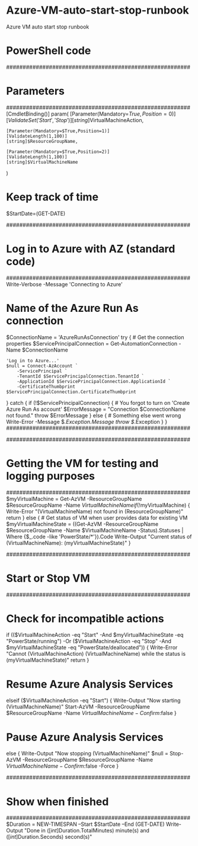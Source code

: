 # Azure-VM-auto-start-stop-runbook
Azure VM auto start stop runbook

# PowerShell code
 
########################################################
# Parameters
########################################################
[CmdletBinding()]
param(
    [Parameter(Mandatory=$True,Position=0)]
    [ValidateSet('Start','Stop')]
    [string]$VirtualMachineAction,
     
    [Parameter(Mandatory=$True,Position=1)]
    [ValidateLength(1,100)]
    [string]$ResourceGroupName,
 
    [Parameter(Mandatory=$True,Position=2)]
    [ValidateLength(1,100)]
    [string]$VirtualMachineName
)
 
# Keep track of time
$StartDate=(GET-DATE)
 
 
 
########################################################
# Log in to Azure with AZ (standard code)
########################################################
Write-Verbose -Message 'Connecting to Azure'
  
# Name of the Azure Run As connection
$ConnectionName = 'AzureRunAsConnection'
try
{
    # Get the connection properties
    $ServicePrincipalConnection = Get-AutomationConnection -Name $ConnectionName      
   
    'Log in to Azure...'
    $null = Connect-AzAccount `
        -ServicePrincipal `
        -TenantId $ServicePrincipalConnection.TenantId `
        -ApplicationId $ServicePrincipalConnection.ApplicationId `
        -CertificateThumbprint $ServicePrincipalConnection.CertificateThumbprint 
}
catch 
{
    if (!$ServicePrincipalConnection)
    {
        # You forgot to turn on 'Create Azure Run As account' 
        $ErrorMessage = "Connection $ConnectionName not found."
        throw $ErrorMessage
    }
    else
    {
        # Something else went wrong
        Write-Error -Message $_.Exception.Message
        throw $_.Exception
    }
}
########################################################
  
 
 
 
########################################################
# Getting the VM for testing and logging purposes
########################################################
$myVirtualMachine = Get-AzVM -ResourceGroupName $ResourceGroupName -Name $VirtualMachineName
if (!$myVirtualMachine)
{
    Write-Error "$($VirtualMachineName) not found in $($ResourceGroupName)"
    return
}
else
{
    # Get status of VM when user provides data for existing VM
    $myVirtualMachineState = ((Get-AzVM -ResourceGroupName $ResourceGroupName -Name $VirtualMachineName -Status).Statuses | Where {$_.code -like 'PowerState/*'}).Code
    Write-Output "Current status of $($VirtualMachineName): $($myVirtualMachineState)"
}
 
 
 
########################################################
# Start or Stop VM
########################################################
# Check for incompatible actions
if (($VirtualMachineAction -eq "Start" -And $myVirtualMachineState -eq "PowerState/running") -Or ($VirtualMachineAction -eq "Stop" -And $myVirtualMachineState -eq "PowerState/deallocated"))
{
    Write-Error "Cannot $($VirtualMachineAction) $($VirtualMachineName) while the status is $($myVirtualMachineState)"
    return
}
# Resume Azure Analysis Services
elseif ($VirtualMachineAction -eq "Start")
{
    Write-Output "Now starting $($VirtualMachineName)"
    Start-AzVM -ResourceGroupName $ResourceGroupName -Name $VirtualMachineName -Confirm:$false
}
# Pause Azure Analysis Services
else
{
    Write-Output "Now stopping $($VirtualMachineName)"
    $null = Stop-AzVM -ResourceGroupName $ResourceGroupName -Name $VirtualMachineName -Confirm:$false -Force
}
 
 
 
########################################################
# Show when finished
########################################################
$Duration = NEW-TIMESPAN –Start $StartDate –End (GET-DATE)
Write-Output "Done in $([int]$Duration.TotalMinutes) minute(s) and $([int]$Duration.Seconds) second(s)"
